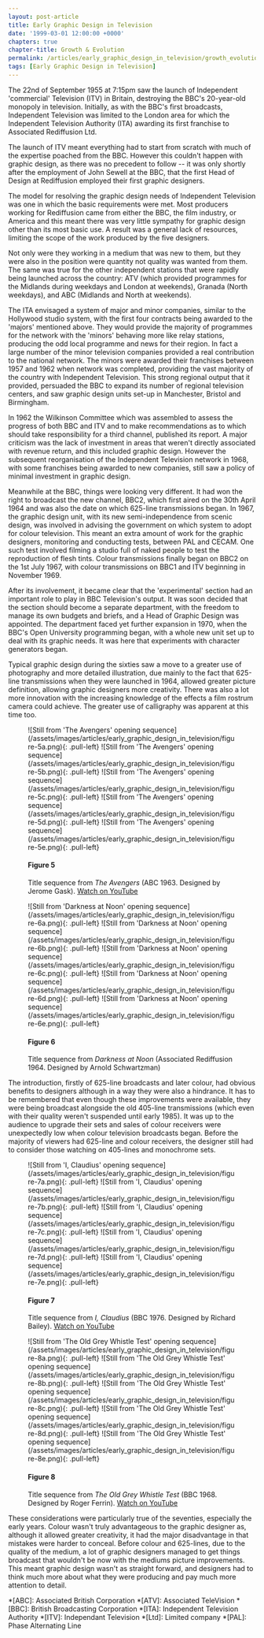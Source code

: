 ```yaml
---
layout: post-article
title: Early Graphic Design in Television
date: '1999-03-01 12:00:00 +0000'
chapters: true
chapter-title: Growth & Evolution
permalink: /articles/early_graphic_design_in_television/growth_evolution/
tags: [Early Graphic Design in Television]
---
```

The 22nd of September 1955 at 7:15pm saw the launch of Independent 'commercial' Television (ITV) in Britain, destroying the BBC's 20-year-old monopoly in television. Initially, as with the BBC's first broadcasts, Independent Television was limited to the London area for which the Independent Television Authority (ITA) awarding its first franchise to Associated Rediffusion Ltd.

The launch of ITV meant everything had to start from scratch with much of the expertise poached from the BBC. However this couldn't happen with graphic design, as there was no precedent to follow -- it was only shortly after the employment of John Sewell at the BBC, that the first Head of Design at Rediffusion employed their first graphic designers.

The model for resolving the graphic design needs of Independent Television was one in which the basic requirements were met. Most producers working for Rediffusion came from either the BBC, the film industry, or America and this meant there was very little sympathy for graphic design other than its most basic use. A result was a general lack of resources, limiting the scope of the work produced by the five designers.

Not only were they working in a medium that was new to them, but they were also in the position were quantity not quality was wanted from them. The same was true for the other independent stations that were rapidly being launched across the country: ATV (which provided programmes for the Midlands during weekdays and London at weekends), Granada (North weekdays), and ABC (Midlands and North at weekends).

The ITA envisaged a system of major and minor companies, similar to the Hollywood studio system, with the first four contracts being awarded to the 'majors' mentioned above. They would provide the majority of programmes for the network with the 'minors' behaving more like relay stations, producing the odd local programme and news for their region. In fact a large number of the minor television companies provided a real contribution to the national network. The minors were awarded their franchises between 1957 and 1962 when network was completed, providing the vast majority of the country with Independent Television. This strong regional output that it provided, persuaded the BBC to expand its number of regional television centers, and saw graphic design units set-up in Manchester, Bristol and Birmingham.

In 1962 the Wilkinson Committee which was assembled to assess the progress of both BBC and ITV and to make recommendations as to which should take responsibility for a third channel, published its report. A major criticism was the lack of investment in areas that weren't directly associated with revenue return, and this included graphic design. However the subsequent reorganisation of the Independent Television network in 1968, with some franchises being awarded to new companies, still saw a policy of minimal investment in graphic design.

Meanwhile at the BBC, things were looking very different. It had won the right to broadcast the new channel, BBC2, which first aired on the 30th April 1964 and was also the date on which 625-line transmissions began. In 1967, the graphic design unit, with its new semi-independence from scenic design, was involved in advising the government on which system to adopt for colour television. This meant an extra amount of work for the graphic designers, monitoring and conducting tests, between PAL and CECAM. One such test involved filming a studio full of naked people to test the reproduction of flesh tints. Colour transmissions finally began on BBC2 on the 1st July 1967, with colour transmissions on BBC1 and ITV beginning in November 1969.

After its involvement, it became clear that the 'experimental' section had an important role to play in BBC Television's output. It was soon decided that the section should become a separate department, with the freedom to manage its own budgets and briefs, and a Head of Graphic Design was appointed. The department faced yet further expansion in 1970, when the BBC's Open University programming began, with a whole new unit set up to deal with its graphic needs. It was here that experiments with character generators began.

Typical graphic design during the sixties saw a move to a greater use of photography and more detailed illustration, due mainly to the fact that 625-line transmissions when they were launched in 1964, allowed greater picture definition, allowing graphic designers more creativity. There was also a lot more innovation with the increasing knowledge of the effects a film rostrum camera could achieve. The greater use of calligraphy was apparent at this time too.

<figure id="figure-5">
    ![Still from 'The Avengers' opening sequence](/assets/images/articles/early_graphic_design_in_television/figure-5a.png){: .pull-left}
    ![Still from 'The Avengers' opening sequence](/assets/images/articles/early_graphic_design_in_television/figure-5b.png){: .pull-left}
    ![Still from 'The Avengers' opening sequence](/assets/images/articles/early_graphic_design_in_television/figure-5c.png){: .pull-left}
    ![Still from 'The Avengers' opening sequence](/assets/images/articles/early_graphic_design_in_television/figure-5d.png){: .pull-left}
    ![Still from 'The Avengers' opening sequence](/assets/images/articles/early_graphic_design_in_television/figure-5e.png){: .pull-left}
    <figcaption>
        <h4>Figure 5</h4>
        <p>Title sequence from <cite>The Avengers</cite> (ABC 1963. Designed by Jerome Gask). <a href="http://www.youtube.com/watch?v=aDy_-dvMCNs" rel="related">Watch on YouTube</a></p>
    </figcaption>
</figure>

<figure id="figure-6">
    ![Still from 'Darkness at Noon' opening sequence](/assets/images/articles/early_graphic_design_in_television/figure-6a.png){: .pull-left}
    ![Still from 'Darkness at Noon' opening sequence](/assets/images/articles/early_graphic_design_in_television/figure-6b.png){: .pull-left}
    ![Still from 'Darkness at Noon' opening sequence](/assets/images/articles/early_graphic_design_in_television/figure-6c.png){: .pull-left}
    ![Still from 'Darkness at Noon' opening sequence](/assets/images/articles/early_graphic_design_in_television/figure-6d.png){: .pull-left}
    ![Still from 'Darkness at Noon' opening sequence](/assets/images/articles/early_graphic_design_in_television/figure-6e.png){: .pull-left}
    <figcaption>
        <h4>Figure 6</h4>
        <p>Title sequence from <cite>Darkness at Noon</cite> (Associated Rediffusion 1964. Designed by Arnold Schwartzman)</p>
    </figcaption>
</figure>

The introduction, firstly of 625-line broadcasts and later colour, had obvious benefits to designers although in a way they were also a hindrance. It has to be remembered that even though these improvements were available, they were being broadcast alongside the old 405-line transmissions (which even with their quality weren't suspended until early 1985). It was up to the audience to upgrade their sets and sales of colour receivers were unexpectedly low when colour television broadcasts began. Before the majority of viewers had 625-line and colour receivers, the designer still had to consider those watching on 405-lines and monochrome sets.

<figure id="figure-7">
    ![Still from 'I, Claudius' opening sequence](/assets/images/articles/early_graphic_design_in_television/figure-7a.png){: .pull-left}
    ![Still from 'I, Claudius' opening sequence](/assets/images/articles/early_graphic_design_in_television/figure-7b.png){: .pull-left} 
    ![Still from 'I, Claudius' opening sequence](/assets/images/articles/early_graphic_design_in_television/figure-7c.png){: .pull-left}
    ![Still from 'I, Claudius' opening sequence](/assets/images/articles/early_graphic_design_in_television/figure-7d.png){: .pull-left}
    ![Still from 'I, Claudius' opening sequence](/assets/images/articles/early_graphic_design_in_television/figure-7e.png){: .pull-left}
    <figcaption>
        <h4>Figure 7</h4>
        <p>Title sequence from <cite>I, Claudius</cite> (BBC 1976. Designed by Richard Bailey). <a href="http://www.youtube.com/watch?v=pKwaCTfa1EE" rel="related">Watch on YouTube</a></p>
    </figcaption>
</figure>

<figure id="figure-8">
    ![Still from 'The Old Grey Whistle Test' opening sequence](/assets/images/articles/early_graphic_design_in_television/figure-8a.png){: .pull-left} 
    ![Still from 'The Old Grey Whistle Test' opening sequence](/assets/images/articles/early_graphic_design_in_television/figure-8b.png){: .pull-left}
    ![Still from 'The Old Grey Whistle Test' opening sequence](/assets/images/articles/early_graphic_design_in_television/figure-8c.png){: .pull-left}
    ![Still from 'The Old Grey Whistle Test' opening sequence](/assets/images/articles/early_graphic_design_in_television/figure-8d.png){: .pull-left}
    ![Still from 'The Old Grey Whistle Test' opening sequence](/assets/images/articles/early_graphic_design_in_television/figure-8e.png){: .pull-left}
    <figcaption>
        <h4>Figure 8</h4>
        <p>Title sequence from <cite>The Old Grey Whistle Test</cite> (BBC 1968. Designed by Roger Ferrin). <a href="http://www.youtube.com/watch?v=KNNAfzKwRn4" rel="related">Watch on YouTube</a></p>
    </figcaption>
</figure>

These considerations were particularly true of the seventies, especially the early years. Colour wasn't truly advantageous to the graphic designer as, although it allowed greater creativity, it had the major disadvantage in that mistakes were harder to conceal. Before colour and 625-lines, due to the quality of the medium, a lot of graphic designers managed to get things broadcast that wouldn't be now with the mediums picture improvements. This meant graphic design wasn't as straight forward, and designers had to think much more about what they were producing and pay much more attention to detail.

*[ABC]: Associated British Corporation
*[ATV]: Associated TeleVision
*[BBC]: British Broadcasting Corporation
*[ITA]: Independent Television Authority
*[ITV]: Independant Television
*[Ltd]: Limited company
*[PAL]: Phase Alternating Line